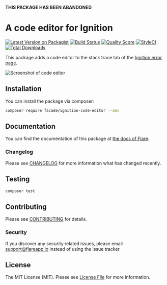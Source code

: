 **THIS PACKAGE HAS BEEN ABANDONED**

# A code editor for Ignition

[![Latest Version on Packagist](https://img.shields.io/packagist/v/facade/ignition-code-editor.svg?style=flat-square)](https://packagist.org/packages/facade/ignition-code-editor)
[![Build Status](https://img.shields.io/travis/facade/ignition-code-editor/master.svg?style=flat-square)](https://travis-ci.org/facade/ignition-code-editor)
[![Quality Score](https://img.shields.io/scrutinizer/g/facade/ignition-code-editor.svg?style=flat-square)](https://scrutinizer-ci.com/g/facade/ignition-code-editor)
[![StyleCI](https://github.styleci.io/repos/203854672/shield?branch=master)](https://github.styleci.io/repos/203854672)
[![Total Downloads](https://img.shields.io/packagist/dt/facade/ignition-code-editor.svg?style=flat-square)](https://packagist.org/packages/facade/ignition-code-editor)

This package adds a code editor to the stack trace tab of the [Ignition error page](http://flareapp.io/docs/ignition-for-laravel/introduction).

![Screenshot of code editor](https://facade.github.io/ignition-code-editor/screenshot.png)

## Installation

You can install the package via composer:

```bash
composer require facade/ignition-code-editor --dev
```

## Documentation

You can find the documentation of this package at [the docs of Flare](http://flareapp.io/docs/ignition-for-laravel/first-party-extensions#ignition-code-editor).


### Changelog

Please see [CHANGELOG](CHANGELOG.md) for more information what has changed recently.

## Testing

``` bash
composer test
```

## Contributing

Please see [CONTRIBUTING](CONTRIBUTING.md) for details.

### Security

If you discover any security related issues, please email support@flareapp.io instead of using the issue tracker.

## License

The MIT License (MIT). Please see [License File](LICENSE.md) for more information.
